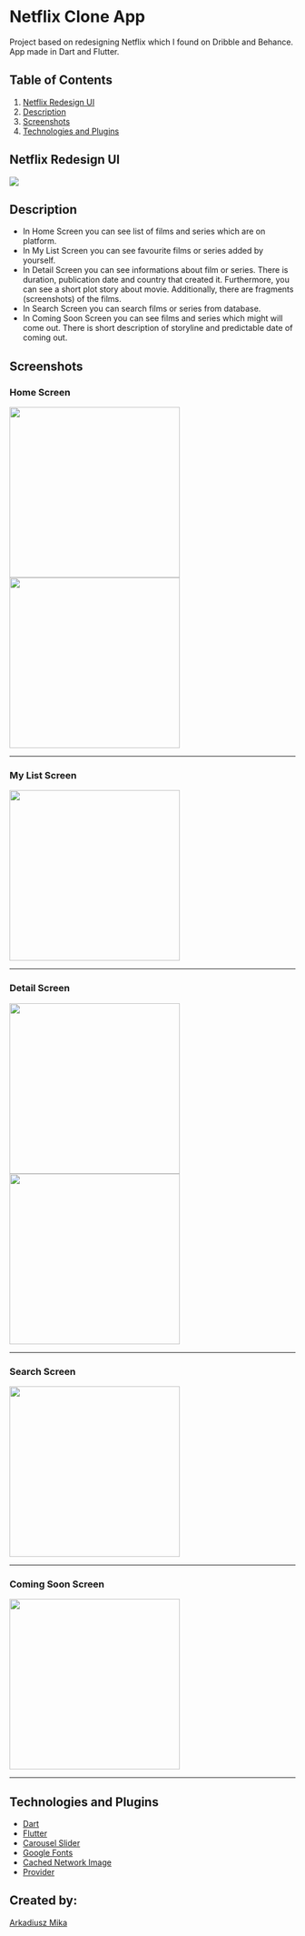 # Netflix Clone App

Project based on redesigning Netflix which I found on Dribble and Behance. App made in Dart and Flutter.

## Table of Contents
1. [Netflix Redesign UI](#netflix-redesign-ui)
2. [Description](#description)
3. [Screenshots](#screenshots)
4. [Technologies and Plugins](#technologies-and-plugins)

<a name="netflix-redesign-ui"></a>
## Netflix Redesign UI

<img src="https://user-images.githubusercontent.com/71427558/158649513-73b03720-ef48-403f-9563-ae08b12f8c60.jpeg">

<a name="description"></a>
## Description
* In Home Screen you can see list of films and series which are on platform. 
* In My List Screen you can see favourite films or series added by yourself. 
* In Detail Screen you can see informations about film or series. There is duration, publication date and country that created it. Furthermore, you can see a short plot story about movie. Additionally, there are fragments (screenshots) of the films.
* In Search Screen you can search films or series from database. 
* In Coming Soon Screen you can see films and series which might will come out. There is short description of storyline and predictable date of coming out. 

<a name="screenshots"></a>
## Screenshots

### Home Screen

<img src="https://user-images.githubusercontent.com/71427558/158626863-4b10bcf1-8e58-4c4a-ae55-78f9d8c8129f.PNG" width="300"> <img src="https://user-images.githubusercontent.com/71427558/158628448-7d5e9590-e2f7-4877-8ec5-5761151a9494.PNG" width="300">

---

### My List Screen
<img src="https://user-images.githubusercontent.com/71427558/158628553-64f1b906-7266-4854-9775-011e3e1cb183.PNG" width="300">

---

### Detail Screen
<img src="https://user-images.githubusercontent.com/71427558/158628963-6e593160-2eb0-49eb-9b08-91774af7abc3.PNG" width="300"> <img src="https://user-images.githubusercontent.com/71427558/158629038-4dce2044-bd4a-4490-b8cd-bae185f9c323.PNG" width="300">

---

### Search Screen
<img src="https://user-images.githubusercontent.com/71427558/158627885-7575dcbc-49e6-4a44-a513-815b432f3750.PNG" width="300">

---

### Coming Soon Screen
<img src="https://user-images.githubusercontent.com/71427558/158627967-1656ca2a-55b8-47cd-afeb-c45203551ddc.PNG" width="300">

---

<a name="technologies-and-plugins"></a>
## Technologies and Plugins

* [Dart](https://dart.dev/) 
* [Flutter](https://flutter.dev/) 
* [Carousel Slider](https://pub.dev/packages/carousel_slider) 
* [Google Fonts](https://pub.dev/packages/google_fonts)
* [Cached Network Image](https://pub.dev/packages/cached_network_image)
* [Provider](https://pub.dev/packages/provider)

## Created by:

[Arkadiusz Mika](https://github.com/Arkadiusz4)
